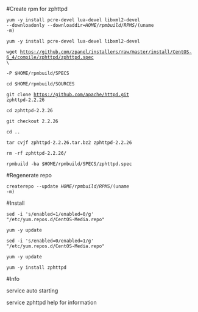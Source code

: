 #Create rpm for zphttpd


<code>yum -y install pcre-devel lua-devel libxml2-devel --downloadonly --downloaddir=$HOME/rpmbuild/RPMS/$(uname -m)</code>

<code>yum -y install pcre-devel lua-devel libxml2-devel</code>

<code>wget https://github.com/zpanel/installers/raw/master/install/CentOS-6_4/compile/zphttpd/zphttpd.spec \ </code>

<code>-P $HOME/rpmbuild/SPECS</code>

<code>cd $HOME/rpmbuild/SOURCES</code>

<code>git clone https://github.com/apache/httpd.git zphttpd-2.2.26</code>

<code>cd zphttpd-2.2.26</code>

<code>git checkout 2.2.26</code>

<code>cd ..</code>

<code>tar cvjf zphttpd-2.2.26.tar.bz2 zphttpd-2.2.26</code>

<code>rm -rf zphttpd-2.2.26/</code>

<code>rpmbuild -ba $HOME/rpmbuild/SPECS/zphttpd.spec</code>

#Regenerate repo

<code>createrepo --update $HOME/rpmbuild/RPMS/$(uname -m)</code>

#Install

<code>sed -i 's/enabled=1/enabled=0/g' "/etc/yum.repos.d/CentOS-Media.repo"</code>

<code>yum -y update</code>

<code>sed -i 's/enabled=0/enabled=1/g' "/etc/yum.repos.d/CentOS-Media.repo"</code>

<code>yum -y update</code>

<code>yum -y install zphttpd</code>

#Info

service auto starting

service zphttpd help for information
